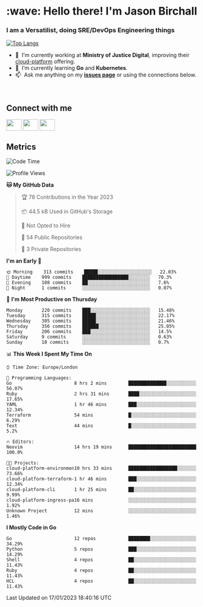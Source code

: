 <h1 align="left" id="jason-title">:wave: Hello there! I'm Jason Birchall</h1>
<h3 align="left">I am a Versatilist, doing SRE/DevOps Engineering things</h3>

[![Top Langs](https://github-readme-stats.vercel.app/api?username=jasonBirchall&show_icons=true&count_private=true&include_all_commits=true&theme=gruvbox)](https://github.com/anuraghazra/github-readme-stats)

- :office: &nbsp;I'm currently working at **Ministry of Justice Digital**, improving their [cloud-platform](https://github.com/ministryofjustice/cloud-platform) offering.
- :seedling: &nbsp;I’m currently learning **Go** and **Kubernetes**.
- :mailbox: &nbsp;Ask me anything on my **[issues page]** or using the connections below.


<br>

<h2>Connect with me</h2>
<p>
<a href="https://twitter.com/jsonBirchall" target="blank"><img align="center" src="https://cdn.jsdelivr.net/npm/simple-icons@3.0.1/icons/twitter.svg" alt="" height="30" width="40" /></a>
<a href="https://keybase.io/json0" target="blank"><img align="center" src="https://cdn.jsdelivr.net/npm/simple-icons@3.0.1/icons/keybase.svg" alt="" height="30" width="40" /></a>
<a href="https://www.reddit.com/user/kakorate" target="blank"><img align="center" src="https://cdn.jsdelivr.net/npm/simple-icons@3.0.1/icons/reddit.svg" alt="" height="30" width="40" /></a>
</p>

<h2>Metrics</h2>

<!--START_SECTION:waka-->
![Code Time](http://img.shields.io/badge/Code%20Time-905%20hrs%2021%20mins-blue)

![Profile Views](http://img.shields.io/badge/Profile%20Views-1-blue)

**🐱 My GitHub Data** 

> 🏆 78 Contributions in the Year 2023
 > 
> 📦 44.5 kB Used in GitHub's Storage 
 > 
> 🚫 Not Opted to Hire
 > 
> 📜 54 Public Repositories 
 > 
> 🔑 3 Private Repositories  
 > 
**I'm an Early 🐤** 

```text
🌞 Morning    313 commits    █████░░░░░░░░░░░░░░░░░░░░   22.03% 
🌆 Daytime    999 commits    █████████████████░░░░░░░░   70.3% 
🌃 Evening    108 commits    ██░░░░░░░░░░░░░░░░░░░░░░░   7.6% 
🌙 Night      1 commits      ░░░░░░░░░░░░░░░░░░░░░░░░░   0.07%

```
📅 **I'm Most Productive on Thursday** 

```text
Monday       220 commits    ███░░░░░░░░░░░░░░░░░░░░░░   15.48% 
Tuesday      315 commits    █████░░░░░░░░░░░░░░░░░░░░   22.17% 
Wednesday    305 commits    █████░░░░░░░░░░░░░░░░░░░░   21.46% 
Thursday     356 commits    ██████░░░░░░░░░░░░░░░░░░░   25.05% 
Friday       206 commits    ███░░░░░░░░░░░░░░░░░░░░░░   14.5% 
Saturday     9 commits      ░░░░░░░░░░░░░░░░░░░░░░░░░   0.63% 
Sunday       10 commits     ░░░░░░░░░░░░░░░░░░░░░░░░░   0.7%

```


📊 **This Week I Spent My Time On** 

```text
⌚︎ Time Zone: Europe/London

💬 Programming Languages: 
Go                       8 hrs 2 mins        ██████████████░░░░░░░░░░░   56.07% 
Ruby                     2 hrs 31 mins       ████░░░░░░░░░░░░░░░░░░░░░   17.65% 
YAML                     1 hr 46 mins        ███░░░░░░░░░░░░░░░░░░░░░░   12.34% 
Terraform                54 mins             █░░░░░░░░░░░░░░░░░░░░░░░░   6.29% 
Text                     44 mins             █░░░░░░░░░░░░░░░░░░░░░░░░   5.2%

🔥 Editors: 
Neovim                   14 hrs 19 mins      █████████████████████████   100.0%

🐱‍💻 Projects: 
cloud-platform-environmen10 hrs 33 mins      ██████████████████░░░░░░░   73.66% 
cloud-platform-terraform-1 hr 46 mins        ███░░░░░░░░░░░░░░░░░░░░░░   12.34% 
cloud-platform-cli       1 hr 25 mins        ██░░░░░░░░░░░░░░░░░░░░░░░   9.99% 
cloud-platform-ingress-pa16 mins             ░░░░░░░░░░░░░░░░░░░░░░░░░   1.92% 
Unknown Project          12 mins             ░░░░░░░░░░░░░░░░░░░░░░░░░   1.46%

```

**I Mostly Code in Go** 

```text
Go                       12 repos            ████████░░░░░░░░░░░░░░░░░   34.29% 
Python                   5 repos             ███░░░░░░░░░░░░░░░░░░░░░░   14.29% 
Shell                    4 repos             ██░░░░░░░░░░░░░░░░░░░░░░░   11.43% 
Ruby                     4 repos             ██░░░░░░░░░░░░░░░░░░░░░░░   11.43% 
HCL                      4 repos             ██░░░░░░░░░░░░░░░░░░░░░░░   11.43%

```



 Last Updated on 17/01/2023 18:40:16 UTC
<!--END_SECTION:waka-->

<!-- links -->

[issues page]: https://github.com/jasonBirchall/jasonBirchall/issues "jasonBirchall/issues"
